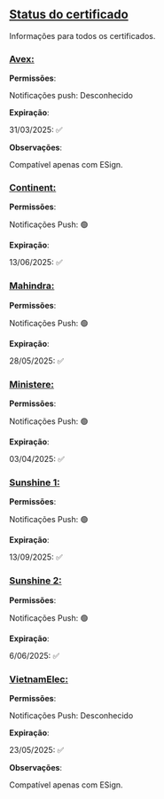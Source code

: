 ## [Status do certificado](accent://)

Informações para todos os certificados.

### [Avex:](accent://)

**Permissões**:

Notificações push: Desconhecido

**Expiração**:

31/03/2025: ✅

**Observações**:

Compatível apenas com ESign.

### [Continent:](accent://)

**Permissões**:

Notificações Push: 🟢

**Expiração**:

13/06/2025: ✅

### [Mahindra:](accent://)

**Permissões**:

Notificações Push: 🟢

**Expiração**:

28/05/2025: ✅

### [Ministere:](accent://)

**Permissões**:

Notificações Push: 🟢

**Expiração**:

03/04/2025: ✅

### [Sunshine 1:](accent://)

**Permissões**:

Notificações Push: 🟢

**Expiração**:

13/09/2025: ✅

### [Sunshine 2:](accent://)

**Permissões**:

Notificações Push: 🟢

**Expiração**:

6/06/2025: ✅

### [VietnamElec:](accent://)

**Permissões**:

Notificações Push: Desconhecido

**Expiração**:

23/05/2025: ✅

**Observações**:

Compatível apenas com ESign.
